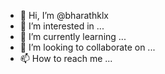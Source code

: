- 👋 Hi, I’m @bharathklx
- 👀 I’m interested in ...
- 🌱 I’m currently learning ...
- 💞️ I’m looking to collaborate on ...
- 📫 How to reach me ...

<!---
bharathklx/bharathklx is a ✨ special ✨ repository because its `README.md` (this file) appears on your GitHub profile.
You can click the Preview link to take a look at your changes.
--->
